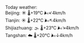Today weather:  
Beijing: ☀️   🌡️+19°C 🌬️↙4km/h  
Tianjin: ☀️   🌡️+22°C 🌬️↖4km/h  
Shijiazhuang: 🌫  🌡️+23°C 🌬️↘4km/h  
Tangshan: ☁️   🌡️+20°C 🌬️↓4km/h  
